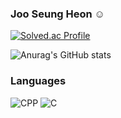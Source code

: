 ### Joo Seung Heon ☺️

[![Solved.ac Profile](http://mazassumnida.wtf/api/v2/generate_badge?boj=joojk01)](https://solved.ac/joojk01/)


![Anurag's GitHub stats](https://github-readme-stats.vercel.app/api?username=heonjs&show_icons=true&theme=radical)

### Languages

![CPP](https://img.shields.io/badge/CPP-00599C.svg?&style=for-the-badge&logo=cplusplus&logoColor=white)
![C](https://img.shields.io/badge/C-A8B9CC.svg?&style=for-the-badge&logo=C&logoColor=white)

